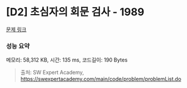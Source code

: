# [D2] 초심자의 회문 검사 - 1989 

[문제 링크](https://swexpertacademy.com/main/code/problem/problemDetail.do?contestProbId=AV5PyTLqAf4DFAUq) 

### 성능 요약

메모리: 58,312 KB, 시간: 135 ms, 코드길이: 190 Bytes



> 출처: SW Expert Academy, https://swexpertacademy.com/main/code/problem/problemList.do